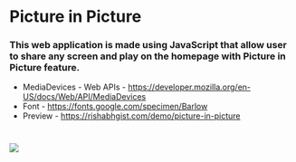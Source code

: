 # Picture in Picture
### This web application is made using JavaScript that allow user to share any screen and play on the homepage with Picture in Picture feature. 
* MediaDevices - Web APIs - https://developer.mozilla.org/en-US/docs/Web/API/MediaDevices
* Font - https://fonts.google.com/specimen/Barlow
* Preview - https://rishabhgist.com/demo/picture-in-picture
# 
<img src="https://rishabhgist.com/demo/picture-in-picture/picture.jpg"></img>